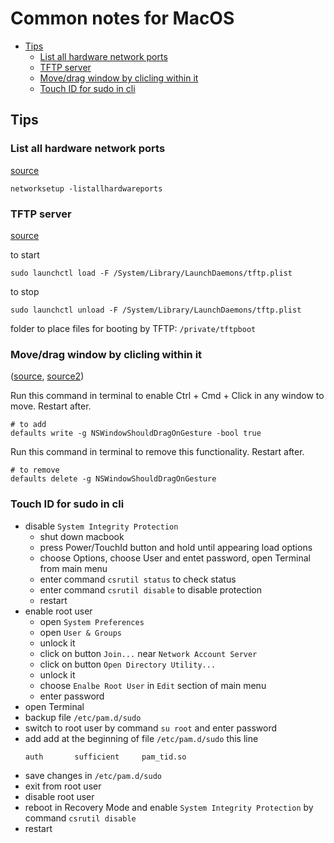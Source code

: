 # Common notes for MacOS

<!-- MarkdownTOC autolink="true" lowercase="all" uri_encoding="false" -->

- [Tips](#tips)
    - [List all hardware network ports](#list-all-hardware-network-ports)
    - [TFTP server](#tftp-server)
    - [Move/drag window by clicling within it](#movedrag-window-by-clicling-within-it)
    - [Touch ID for sudo in cli](#touch-id-for-sudo-in-cli)

<!-- /MarkdownTOC -->

## Tips


### List all hardware network ports

[source](https://help.keenetic.com/hc/ru/articles/360018503800)


```
networksetup -listallhardwareports
```

### TFTP server

[source](https://help.keenetic.com/hc/ru/articles/360018503800)

to start
```
sudo launchctl load -F /System/Library/LaunchDaemons/tftp.plist
```

to stop

```
sudo launchctl unload -F /System/Library/LaunchDaemons/tftp.plist
```

folder to place files for booting by TFTP: `/private/tftpboot`

### Move/drag window by clicling within it

([source](https://superuser.com/a/1466919),
[source2](http://www.mackungfu.org/UsabilityhackClickdraganywhereinmacOSwindowstomovethem))


Run this command in terminal to enable Ctrl + Cmd + Click in any window to move. Restart after.
```
# to add
defaults write -g NSWindowShouldDragOnGesture -bool true
```

Run this command in terminal to remove this functionality. Restart after.
```
# to remove
defaults delete -g NSWindowShouldDragOnGesture
```


### Touch ID for sudo in cli

- disable `System Integrity Protection`
    - shut down macbook
    - press Power/TouchId button and hold until appearing load options
    - choose Options, choose User and entet password, open Terminal from main menu
    - enter command `csrutil status` to check status
    - enter command `csrutil disable` to disable protection
    - restart
- enable root user
    - open `System Preferences`
    - open `User & Groups`
    - unlock it
    - click on button `Join...` near `Network Account Server`
    - click on button `Open Directory Utility...`
    - unlock it
    - choose `Enalbe Root User` in `Edit` section of main menu
    - enter password
- open Terminal
- backup file `/etc/pam.d/sudo`
- switch to root user by command `su root` and enter password
- add add at the beginning of file `/etc/pam.d/sudo` this line
    ```
    auth       sufficient     pam_tid.so
    ```
- save changes in `/etc/pam.d/sudo`
- exit from root user 
- disable root user
- reboot in Recovery Mode and enable `System Integrity Protection` by command `csrutil disable`
- restart
